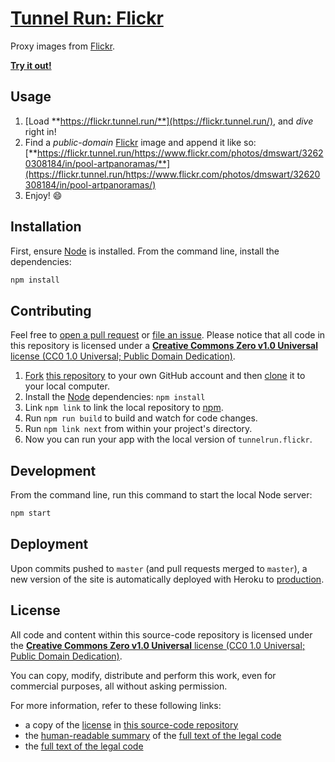 # [Tunnel Run: Flickr](https://flickr.tunnel.run/)

Proxy images from [Flickr](https://flickr.com/).

**[Try it out!](https://flickr.tunnel.run/)**


## Usage

1. [Load **https://flickr.tunnel.run/**](https://flickr.tunnel.run/), and _dive_ right in!
2. Find a _public-domain_ [Flickr](https://flickr.com/) image and append it like so: [**https://flickr.tunnel.run/https://www.flickr.com/photos/dmswart/32620308184/in/pool-artpanoramas/**](https://flickr.tunnel.run/https://www.flickr.com/photos/dmswart/32620308184/in/pool-artpanoramas/)
3. Enjoy! :smile:


## Installation

First, ensure [Node](https://nodejs.org/en/download/) is installed. From the command line, install the dependencies:

```sh
npm install
```


## Contributing

Feel free to [open a pull request](https://github.com/tunnelrun/flickr/pulls) or [file an issue](https://github.com/tunnelrun/flickr/issues/new). Please notice that all code in this repository is licensed under a [**Creative Commons Zero v1.0 Universal** license (CC0 1.0 Universal; Public Domain Dedication)](LICENSE.md).

1. [Fork](https://help.github.com/articles/fork-a-repo/) [this repository](https://github.com/tunnelrun/flickr/fork) to your own GitHub account and then [clone](https://help.github.com/articles/cloning-a-repository/) it to your local computer.
2. Install the [Node](https://nodejs.org/en/download/) dependencies: `npm install`
3. Link `npm link` to link the local repository to [npm](https://www.npmjs.com/).
4. Run `npm run build` to build and watch for code changes.
5. Run `npm link next` from within your project's directory.
6. Now you can run your app with the local version of `tunnelrun.flickr`.


## Development

From the command line, run this command to start the local Node server:

```sh
npm start
```

## Deployment

Upon commits pushed to `master` (and pull requests merged to `master`), a new version of the site is automatically deployed with Heroku to [production](https://flickr.tunnel.run/).


## License

All code and content within this source-code repository is licensed under the [**Creative Commons Zero v1.0 Universal** license (CC0 1.0 Universal; Public Domain Dedication)](LICENSE.md).

You can copy, modify, distribute and perform this work, even for commercial purposes, all without asking permission.

For more information, refer to these following links:

* a copy of the [license](LICENSE.md) in [this source-code repository](https://github.com/tunnelrun/flickr)
* the [human-readable summary](https://creativecommons.org/publicdomain/zero/1.0/) of the [full text of the legal code](https://creativecommons.org/publicdomain/zero/1.0/legalcode)
* the [full text of the legal code](https://creativecommons.org/publicdomain/zero/1.0/legalcode)
